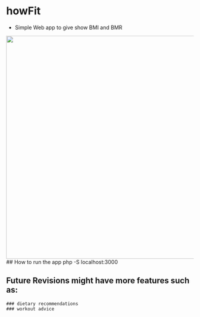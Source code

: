 # howFit
- Simple Web app to give show BMI and BMR

<img src="howFit/assets/img/HowFit.png" width="600"/>
## How to run the app
php -S localhost:3000

## Future Revisions might have more features such as:
    ### dietary recommendations 
    ### workout advice
